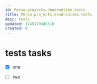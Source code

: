 ```yaml
---
id: Perso.projects.dendronlike.tests
title: Perso.projects.dendronlike.tests
desc: tests
updated: 1745170346516
created: 0
---
```

# tests tasks

* [x] one
* [ ] two

